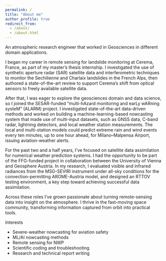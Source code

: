```yaml
---
permalink: /
title: "About me"
author_profile: true
redirect_from: 
  - /about/
  - /about.html
---
```


An atmospheric research engineer that worked in Geosciences in different domain applications.

I began my career in remote sensing for landslide monitoring at Cerema, France, as part of my master’s thesis internship. I investigated the use of synthetic aperture radar (SAR) satellite data and interferometric techniques to monitor the Sechilienne and Charlaix landslides in the French Alps, then authored a state-of-the-art review to support Cerema’s shift from optical sensors to freely available satellite data.

After that, I was eager to explore the geosciences domain and data science, so I joined the SESAR-funded “multi-hAzard monitoring and earLy wARning systeM” (ALARM) project. I investigated state-of-the-art data-driven methods and worked on building a machine-learning-based nowcasting system that made use of multi-input datasets, such as GNSS data, C-band radar, lightning detectors, and local weather station measurements. The local and multi-station models could predict extreme rain and wind events every ten minutes, up to one hour ahead, for Milano–Malpensa Airport, issuing aviation-weather alerts.

For the past two and a half years, I’ve focused on satellite data assimilation for numerical weather prediction systems. I had the opportunity to be part of the FFG-funded project in collaboration between the University of Vienna and Geosphere Austria. In my research, I evaluated visible and infrared radiances from the MSG-SEVIRI instrument under all-sky conditions for the convection-permitting AROME-Austria model, and designed an RTTOV testing environment, a key step toward achieving successful data assimilation.

Across these roles I’ve grown passionate about turning remote-sensing data into insight on the atmosphere. I thrive in the fast-moving space community, transforming information captured from orbit into practical tools. 

Interests
- Severe-weather nowcasting for aviation safety
- ML/AI nowcasting methods
- Remote sensing for NWP
- Scientific coding and troubleshooting
- Research and technical report writing
